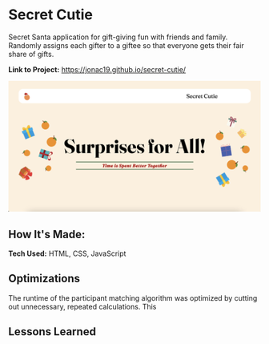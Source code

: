 # Secret Cutie
Secret Santa application for gift-giving fun with friends and family. Randomly assigns each 
gifter to a giftee so that everyone gets their fair share of gifts.

**Link to Project:** https://jonac19.github.io/secret-cutie/

![Secret Cutie Home Page](./images/SecretCutie-Homepage.png)

## How It's Made:

**Tech Used:** HTML, CSS, JavaScript

## Optimizations

The runtime of the participant matching algorithm was optimized by cutting out unnecessary, repeated calculations. This 

## Lessons Learned


